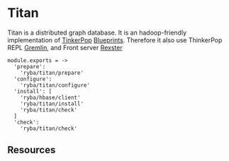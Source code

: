 
# Titan

Titan is a distributed graph database. It is an hadoop-friendly implementation of [TinkerPop]
[Blueprints]. Therefore it also use ThinkerPop REPL [Gremlin], and Front server [Rexster]

    module.exports = ->
      'prepare':
        'ryba/titan/prepare'
      'configure':
        'ryba/titan/configure'
      'install': [
        'ryba/hbase/client'
        'ryba/titan/install'
        'ryba/titan/check'
      ]
      'check':
        'ryba/titan/check'

## Resources

[TinkerPop]: http://www.tinkerpop.com/
[Blueprints]: https://github.com/tinkerpop/blueprints/wiki
[Gremlin]: https://github.com/tinkerpop/gremlin/wiki
[Rexster]: https://github.com/tinkerpop/rexster/wiki
